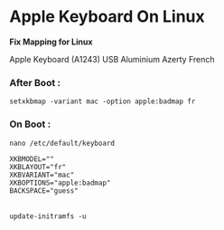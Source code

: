 # Apple Keyboard On Linux

**Fix Mapping for Linux**

Apple Keyboard (A1243) USB Aluminium
Azerty French

### After Boot :

` setxkbmap -variant mac -option apple:badmap fr `

### On Boot :

` nano /etc/default/keyboard `

````
XKBMODEL=""
XKBLAYOUT="fr"
XKBVARIANT="mac"
XKBOPTIONS="apple:badmap"
BACKSPACE="guess"
 ````
\
` update-initramfs -u `
